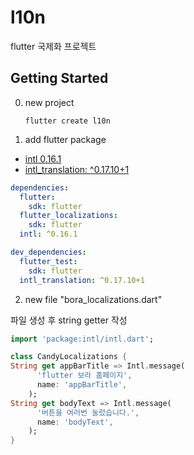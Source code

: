 # l10n

flutter 국제화 프로젝트

## Getting Started

0. new project 
    ```shell
    flutter create l10n
    ```

1. add flutter package 
  * [intl 0.16.1](https://pub.dev/packages/intl/install) 
  * [intl_translation: ^0.17.10+1](https://pub.dev/packages/intl_translation/install)
  ```yaml
  dependencies:
    flutter:
      sdk: flutter
    flutter_localizations:
      sdk: flutter
    intl: ^0.16.1

  dev_dependencies:
    flutter_test:
      sdk: flutter
    intl_translation: ^0.17.10+1
  ```

2. new file "bora_localizations.dart"
    
  파일 생성 후 string getter 작성

  ```dart
  import 'package:intl/intl.dart';

  class CandyLocalizations {
  String get appBarTitle => Intl.message(
        'flutter 보라 홈페이지',
        name: 'appBarTitle',
      );
  String get bodyText => Intl.message(
        '버튼을 여러번 눌렀습니다.',
        name: 'bodyText',
      );
  }
  ```
